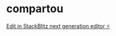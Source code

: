 # compartou

[Edit in StackBlitz next generation editor ⚡️](https://stackblitz.com/~/github.com/granjaru/compartou)